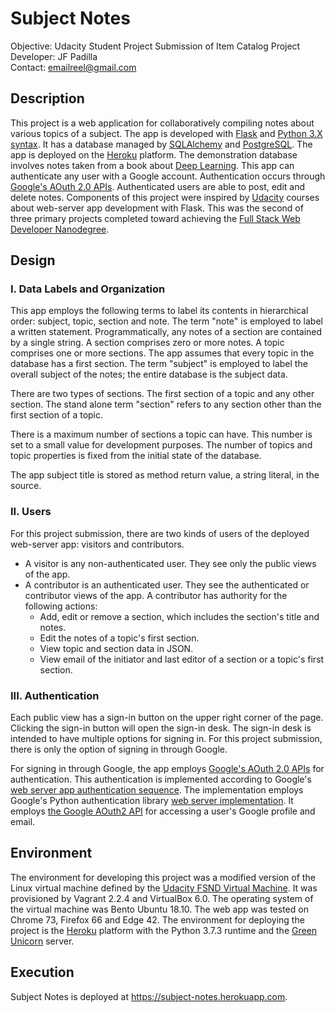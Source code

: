 # Subject Notes
Objective: Udacity Student Project Submission of Item Catalog Project<br>
Developer: JF Padilla<br>
Contact: emailreel@gmail.com

## Description
This project is a web application for collaboratively compiling notes about various topics of a subject. The app is developed with [Flask](http://flask.pocoo.org/) and [Python 3.X syntax](https://en.wikipedia.org/wiki/History_of_Python#Version_3). It has a database managed by [SQLAlchemy](https://www.sqlalchemy.org/) and [PostgreSQL](https://www.postgresql.org/). The app is deployed on the [Heroku](https://www.heroku.com/) platform. The demonstration database involves notes taken from a book about [Deep Learning](http://www.deeplearningbook.org/). This app can authenticate any user with a Google account. Authentication occurs through [Google's AOuth 2.0 APIs](https://developers.google.com/identity/protocols/OpenIDConnect). Authenticated users are able to post, edit and delete notes. Components of this project were inspired by [Udacity](https://www.udacity.com/) courses about web-server app development with Flask. This was the second of three primary projects completed toward achieving the [Full Stack Web Developer Nanodegree](https://www.udacity.com/course/full-stack-web-developer-nanodegree--nd004).

## Design

### I. Data Labels and Organization
This app employs the following terms to label its contents in hierarchical order: subject, topic, section and note. The term "note" is employed to label a written statement. Programmatically, any notes of a section are contained by a single string. A section comprises zero or more notes. A topic comprises one or more sections. The app assumes that every topic in the database has a first section. The term "subject" is employed to label the overall subject of the notes; the entire database is the subject data.

There are two types of sections. The first section of a topic and any other section. The stand alone term "section" refers to any section other than the first section of a topic.

There is a maximum number of sections a topic can have. This number is set to a small value for development purposes. The number of topics and topic properties is fixed from the initial state of the database.

The app subject title is stored as method return value, a string literal, in the source.

### II. Users
For this project submission, there are two kinds of users of the deployed web-server app: visitors and contributors.

* A visitor is any non-authenticated user. They see only the public views of the app.
* A contributor is an authenticated user. They see the authenticated or contributor views of the app. A contributor has authority for the following actions:
  * Add, edit or remove a section, which includes the section's title and notes.
  * Edit the notes of a topic's first section.
  * View topic and section data in JSON.
  * View email of the initiator and last editor of a section or a topic's first section.

### III. Authentication
Each public view has a sign-in button on the upper right corner of the page.  Clicking the sign-in button will open the sign-in desk. The sign-in desk is intended to have multiple options for signing in. For this project submission, there is only the option of signing in through Google.

For signing in through Google, the app employs [Google's AOuth 2.0 APIs](https://developers.google.com/identity/protocols/OpenIDConnect) for authentication. This authentication is implemented according to Google's [web server app authentication sequence][1]. The implementation employs Google's Python authentication library [web server implementation][2]. It employs [the Google AOuth2 API](https://developers.google.com/api-client-library/python/apis/oauth2/v2) for accessing a user's Google profile and email.

## Environment
The environment for developing this project was a modified version of the Linux virtual machine defined by the [Udacity FSND Virtual Machine][3]. It was provisioned by Vagrant 2.2.4 and VirtualBox 6.0. The operating system of the virtual machine was Bento Ubuntu 18.10. The web app was tested on Chrome 73, Firefox 66 and Edge 42. The environment for deploying the project is the [Heroku](https://www.heroku.com/) platform with the Python 3.7.3 runtime and the [Green Unicorn](https://gunicorn.org/) server.

## Execution
Subject Notes is deployed at https://subject-notes.herokuapp.com.

[1]: https://developers.google.com/identity/protocols/OAuth2#webserver
[2]: https://developers.google.com/api-client-library/python/auth/web-app
[3]: https://github.com/udacity/fullstack-nanodegree-vm
